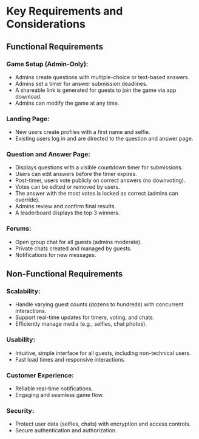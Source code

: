 # Key Requirements and Considerations

## Functional Requirements

### Game Setup (Admin-Only):
- Admins create questions with multiple-choice or text-based answers.
- Admins set a timer for answer submission deadlines.
- A shareable link is generated for guests to join the game via app download.
- Admins can modify the game at any time.

### Landing Page:
- New users create profiles with a first name and selfie.
- Existing users log in and are directed to the question and answer page.

### Question and Answer Page:
- Displays questions with a visible countdown timer for submissions.
- Users can edit answers before the timer expires.
- Post-timer, users vote publicly on correct answers (no downvoting).
- Votes can be edited or removed by users.
- The answer with the most votes is locked as correct (admins can override).
- Admins review and confirm final results.
- A leaderboard displays the top 3 winners.

### Forums:
- Open group chat for all guests (admins moderate).
- Private chats created and managed by guests.
- Notifications for new messages.

## Non-Functional Requirements

### Scalability:
- Handle varying guest counts (dozens to hundreds) with concurrent interactions.
- Support real-time updates for timers, voting, and chats.
- Efficiently manage media (e.g., selfies, chat photos).

### Usability:
- Intuitive, simple interface for all guests, including non-technical users.
- Fast load times and responsive interactions.

### Customer Experience:
- Reliable real-time notifications.
- Engaging and seamless game flow.

### Security:
- Protect user data (selfies, chats) with encryption and access controls.
- Secure authentication and authorization.